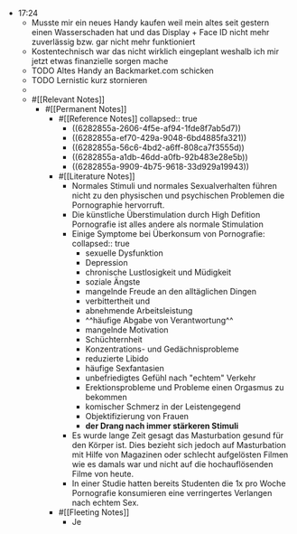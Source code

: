- 17:24
	- Musste mir ein neues Handy kaufen weil mein altes seit gestern einen Wasserschaden hat und das Display + Face ID nicht mehr zuverlässig bzw. gar nicht mehr funktioniert
	- Kostentechnisch war das nicht wirklich eingeplant weshalb ich mir jetzt etwas finanzielle sorgen mache
	- TODO Altes Handy an Backmarket.com schicken
	- TODO Lernistic kurz stornieren
	-
	- #[[Relevant Notes]]
		- #[[Permanent Notes]]
			- #[[Reference Notes]]
			  collapsed:: true
				- ((6282855a-2606-4f5e-af94-1fde8f7ab5d7))
				- ((6282855a-ef70-429a-9048-6bd4885fa321))
				- ((6282855a-56c6-4bd2-a6ff-808ca7f3555d))
				- ((6282855a-a1db-46dd-a0fb-92b483e28e5b))
				- ((6282855a-9909-4b75-9618-33d929a19943))
			- #[[Literature Notes]]
				- Normales Stimuli und normales Sexualverhalten führen nicht zu den physischen und psychischen Problemen die Pornographie hervorruft.
				- Die künstliche Überstimulation durch High Defition Pornografie ist alles andere als normale Stimulation
				- Einige Symptome bei Überkonsum von Pornografie:
				  collapsed:: true
					- sexuelle Dysfunktion
					- Depression
					- chronische Lustlosigkeit und Müdigkeit
					- soziale Ängste
					- mangelnde Freude an den alltäglichen Dingen
					- verbittertheit und
					- abnehmende Arbeitsleistung
					- ^^häufige Abgabe von Verantwortung^^
					- mangelnde Motivation
					- Schüchternheit
					- Konzentrations- und Gedächnisprobleme
					- reduzierte Libido
					- häufige Sexfantasien
					- unbefriedigtes Gefühl nach "echtem" Verkehr
					- Erektionsprobleme und Probleme einen Orgasmus zu bekommen
					- komischer Schmerz in der Leistengegend
					- Objektifizierung von Frauen
					- **der Drang nach immer stärkeren Stimuli**
				- Es wurde lange Zeit gesagt das Masturbation gesund für den Körper ist. Dies bezieht sich jedoch auf Masturbation mit Hilfe von Magazinen oder schlecht aufgelösten Filmen wie es damals war und nicht auf die hochauflösenden Filme von heute.
				- In einer Studie hatten bereits Studenten die 1x pro Woche Pornografie konsumieren eine verringertes Verlangen nach echtem Sex.
			- #[[Fleeting Notes]]
				- Je